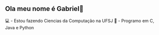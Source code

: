## Ola meu nome é Gabriel👋

💻 - Estou fazendo Ciencias da Computação na UFSJ
🫡 - Programo em C, Java e Python

<!--
**Gabriel-Souza18/Gabriel-Souza18** is a ✨ _special_ ✨ repository because its `README.md` (this file) appears on your GitHub profile.

Here are some ideas to get you started:

- 🔭 I’m currently working on ...
- 🌱 I’m currently learning ...
- 👯 I’m looking to collaborate on ...
- 🤔 I’m looking for help with ...
- 💬 Ask me about ...
- 📫 How to reach me: ...
- 😄 Pronouns: ...
- ⚡ Fun fact: ...
-->
